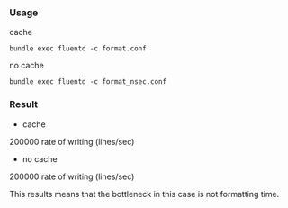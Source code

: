 ### Usage

cache

```
bundle exec fluentd -c format.conf
```

no cache

```
bundle exec fluentd -c format_nsec.conf
```

### Result

* cache

200000 rate of writing (lines/sec)

* no cache

200000 rate of writing (lines/sec)

This results means that the bottleneck in this case is not formatting time.
